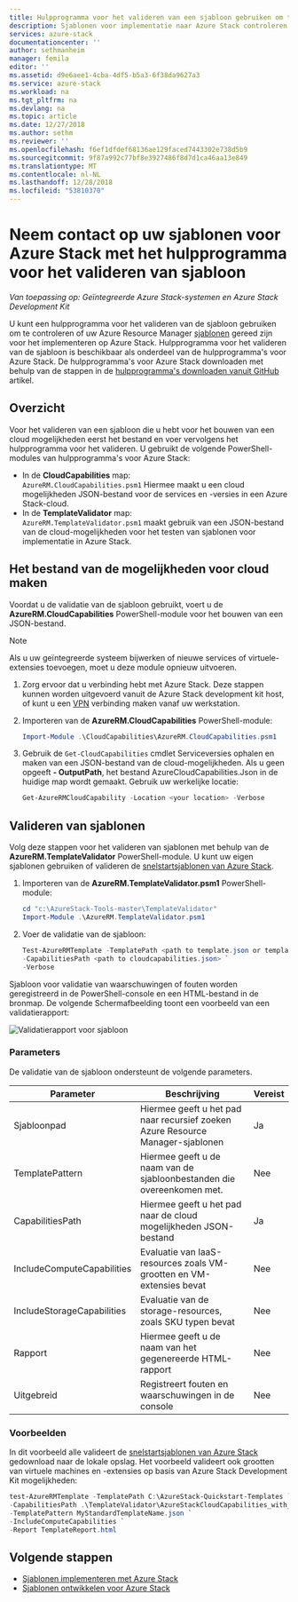 ```yaml
---
title: Hulpprogramma voor het valideren van een sjabloon gebruiken om te controleren van sjablonen voor Azure Stack | Microsoft Docs
description: Sjablonen voor implementatie naar Azure Stack controleren
services: azure-stack
documentationcenter: ''
author: sethmanheim
manager: femila
editor: ''
ms.assetid: d9e6aee1-4cba-4df5-b5a3-6f38da9627a3
ms.service: azure-stack
ms.workload: na
ms.tgt_pltfrm: na
ms.devlang: na
ms.topic: article
ms.date: 12/27/2018
ms.author: sethm
ms.reviewer: ''
ms.openlocfilehash: f6ef1dfdef68136ae129faced7443302e738d5b9
ms.sourcegitcommit: 9f87a992c77bf8e3927486f8d7d1ca46aa13e849
ms.translationtype: MT
ms.contentlocale: nl-NL
ms.lasthandoff: 12/28/2018
ms.locfileid: "53810370"
---
```

# <a name="check-your-templates-for-azure-stack-with-the-template-validation-tool"></a>Neem contact op uw sjablonen voor Azure Stack met het hulpprogramma voor het valideren van sjabloon

*Van toepassing op: Geïntegreerde Azure Stack-systemen en Azure Stack Development Kit*

U kunt een hulpprogramma voor het valideren van de sjabloon gebruiken om te controleren of uw Azure Resource Manager [sjablonen](azure-stack-arm-templates.md) gereed zijn voor het implementeren op Azure Stack. Hulpprogramma voor het valideren van de sjabloon is beschikbaar als onderdeel van de hulpprogramma's voor Azure Stack. De hulpprogramma's voor Azure Stack downloaden met behulp van de stappen in de [hulpprogramma's downloaden vanuit GitHub](azure-stack-powershell-download.md) artikel.

## <a name="overview"></a>Overzicht

Voor het valideren van een sjabloon die u hebt voor het bouwen van een cloud mogelijkheden eerst het bestand en voer vervolgens het hulpprogramma voor het valideren. U gebruikt de volgende PowerShell-modules van hulpprogramma's voor Azure Stack:

- In de **CloudCapabilities** map:<br>         `AzureRM.CloudCapabilities.psm1` Hiermee maakt u een cloud mogelijkheden JSON-bestand voor de services en -versies in een Azure Stack-cloud.
- In de **TemplateValidator** map:<br>
`AzureRM.TemplateValidator.psm1` maakt gebruik van een JSON-bestand van de cloud-mogelijkheden voor het testen van sjablonen voor implementatie in Azure Stack.

## <a name="build-the-cloud-capabilities-file"></a>Het bestand van de mogelijkheden voor cloud maken

Voordat u de validatie van de sjabloon gebruikt, voert u de **AzureRM.CloudCapabilities** PowerShell-module voor het bouwen van een JSON-bestand.

>[!NOTE]
>Als u uw geïntegreerde systeem bijwerken of nieuwe services of virtuele-extensies toevoegen, moet u deze module opnieuw uitvoeren.

1. Zorg ervoor dat u verbinding hebt met Azure Stack. Deze stappen kunnen worden uitgevoerd vanuit de Azure Stack development kit host, of kunt u een [VPN](azure-stack-connect-azure-stack.md#connect-to-azure-stack-with-vpn) verbinding maken vanaf uw werkstation.
2. Importeren van de **AzureRM.CloudCapabilities** PowerShell-module:

    ```PowerShell
    Import-Module .\CloudCapabilities\AzureRM.CloudCapabilities.psm1
    ```

3. Gebruik de `Get-CloudCapabilities` cmdlet Serviceversies ophalen en maken van een JSON-bestand van de cloud-mogelijkheden. Als u geen opgeeft **- OutputPath**, het bestand AzureCloudCapabilities.Json in de huidige map wordt gemaakt. Gebruik uw werkelijke locatie:

    ```PowerShell
    Get-AzureRMCloudCapability -Location <your location> -Verbose
    ```

## <a name="validate-templates"></a>Valideren van sjablonen

Volg deze stappen voor het valideren van sjablonen met behulp van de **AzureRM.TemplateValidator** PowerShell-module. U kunt uw eigen sjablonen gebruiken of valideren de [snelstartsjablonen van Azure Stack](https://github.com/Azure/AzureStack-QuickStart-Templates).

1. Importeren van de **AzureRM.TemplateValidator.psm1** PowerShell-module:

    ```PowerShell
    cd "c:\AzureStack-Tools-master\TemplateValidator"
    Import-Module .\AzureRM.TemplateValidator.psm1
    ```

2. Voer de validatie van de sjabloon:

    ```PowerShell
    Test-AzureRMTemplate -TemplatePath <path to template.json or template folder> `
    -CapabilitiesPath <path to cloudcapabilities.json> `
    -Verbose
    ```

Sjabloon voor validatie van waarschuwingen of fouten worden geregistreerd in de PowerShell-console en een HTML-bestand in de bronmap. De volgende Schermafbeelding toont een voorbeeld van een validatierapport:

![Validatierapport voor sjabloon](./media/azure-stack-validate-templates/image1.png)

### <a name="parameters"></a>Parameters

De validatie van de sjabloon ondersteunt de volgende parameters.

| Parameter | Beschrijving | Vereist |
| ----- | -----| ----- |
| Sjabloonpad | Hiermee geeft u het pad naar recursief zoeken Azure Resource Manager-sjablonen | Ja | 
| TemplatePattern | Hiermee geeft u de naam van de sjabloonbestanden die overeenkomen met. | Nee |
| CapabilitiesPath | Hiermee geeft u het pad naar de cloud mogelijkheden JSON-bestand | Ja | 
| IncludeComputeCapabilities | Evaluatie van IaaS-resources zoals VM-grootten en VM-extensies bevat | Nee |
| IncludeStorageCapabilities | Evaluatie van de storage-resources, zoals SKU typen bevat | Nee |
| Rapport | Hiermee geeft u de naam van het gegenereerde HTML-rapport | Nee |
| Uitgebreid | Registreert fouten en waarschuwingen in de console | Nee|

### <a name="examples"></a>Voorbeelden

In dit voorbeeld alle valideert de [snelstartsjablonen van Azure Stack](https://github.com/Azure/AzureStack-QuickStart-Templates) gedownload naar de lokale opslag. Het voorbeeld valideert ook grootten van virtuele machines en -extensies op basis van Azure Stack Development Kit mogelijkheden:

```PowerShell
test-AzureRMTemplate -TemplatePath C:\AzureStack-Quickstart-Templates `
-CapabilitiesPath .\TemplateValidator\AzureStackCloudCapabilities_with_AddOns_20170627.json `
-TemplatePattern MyStandardTemplateName.json `
-IncludeComputeCapabilities `
-Report TemplateReport.html
```

## <a name="next-steps"></a>Volgende stappen

- [Sjablonen implementeren met Azure Stack](azure-stack-arm-templates.md)
- [Sjablonen ontwikkelen voor Azure Stack](azure-stack-develop-templates.md)
